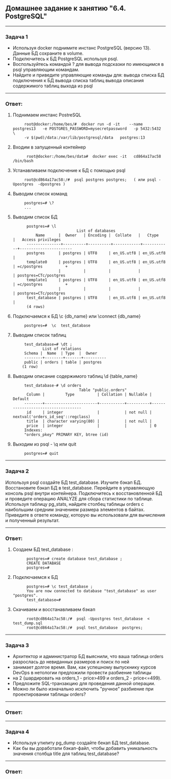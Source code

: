 ## Домашнее задание к занятию "6.4. PostgreSQL"

---
### Задача 1

- Используя docker поднимите инстанс PostgreSQL (версию 13). Данные БД сохраните в volume.
- Подключитесь к БД PostgreSQL используя psql.
- Воспользуйтесь командой \? для вывода подсказки по имеющимся в psql управляющим командам.
- Найдите и приведите управляющие команды для:
    вывода списка БД
    подключения к БД
    вывода списка таблиц
    вывода описания содержимого таблиц
    выхода из psql

---
### Ответ:

1) Поднимаем инстанс PostreSQL         

            root@docker:/home/bes/#  docker run -d -it    --name postgres13   -e POSTGRES_PASSWORD=mysecretpassword   -p 5432:5432  \ 
            -v $(pwd)/data:/var/lib/postgresql/data   postgres:13 

2) Входим в запущенный контейнер

             root@docker:/home/bes/data#  docker exec -it   cd864a17ac58  /bin/bash

3) Устанавливаем подключение к БД с помощью psql 

            root@cd864a17ac58:/#  psql postgres postgres;   ( или psql -Upostgres  -dpostgres )

4) Выводим список команд  
                        
            postgres=# \?
            ...
          
5) Выводим список БД

             postgres=# \l
                                   List of databases
                 Name      |  Owner   | Encoding |  Collate   |   Ctype    |   Access privileges
             ---------------+----------+----------+------------+------------+-----------------------
             postgres      | postgres | UTF8     | en_US.utf8 | en_US.utf8 |
             template0     | postgres | UTF8     | en_US.utf8 | en_US.utf8 | =c/postgres          +
                           |          |          |            |            | postgres=CTc/postgres
             template1     | postgres | UTF8     | en_US.utf8 | en_US.utf8 | =c/postgres          +
                           |          |          |            |            | postgres=CTc/postgres
             test_database | postgres | UTF8     | en_US.utf8 | en_US.utf8 |
             (4 rows)


6) Подключаемся к БД                    \c  {db_name}   или \connect {db_name}

            postgres=#  \с  test_database

7) Выводим список таблиц 

            test_database=# \dt ;
                    List of relations
            Schema |  Name  | Type  |  Owner
            --------+--------+-------+----------
            public | orders | table | postgres
           (1 row)
   
8) Выводим описание содержимого таблиц   \d  {table_name}
       
            test_database-# \d orders
                                    Table "public.orders"
             Column |         Type          | Collation | Nullable |              Default
            --------+-----------------------+-----------+----------+------------------------------------
             id     | integer               |           | not null | nextval('orders_id_seq'::regclass)
             title  | character varying(80) |           | not null |
             price  | integer               |           |          | 0
            Indexes:
            "orders_pkey" PRIMARY KEY, btree (id)


            

9) Выходим  из psql   -  \q или  quit 

            postgres=# quit


---
### Задача 2
Используя psql создайте БД test_database.
Изучите бэкап БД.
Восстановите бэкап БД в test_database.
Перейдите в управляющую консоль psql внутри контейнера.
Подключитесь к восстановленной БД и проведите операцию ANALYZE для сбора статистики по таблице.
Используя таблицу pg_stats, найдите столбец таблицы orders с наибольшим средним значением размера элементов в байтах.
Приведите в ответе команду, которую вы использовали для вычисления и полученный результат.


---
### Ответ:

1) Создаем  БД test_database :
            
             postgres=# create database test_database ;
             CREATE DATABASE
             postgres=#

2) Подключаемся к БД

             postgres=# \c test_database ;
             You are now connected to database "test_database" as user "postgres".
             test_database=#


3) Скачиваем и восстанавливаем бэкап

             root@cd864a17ac58:/#  psql -Upostgres test_database  < test_dump.sql
             root@cd864a17ac58:/#  psql test_database  postgres; 
---
### Задача 3
- Архитектор и администратор БД выяснили, что ваша таблица orders разрослась до невиданных размеров и поиск по ней 
- занимает долгое время. Вам, как успешному выпускнику курсов DevOps в нетологии предложили провести разбиение таблицы 
- на 2 (шардировать на orders_1 - price>499 и orders_2 - price<=499).
- Предложите SQL-транзакцию для проведения данной операции.
- Можно ли было изначально исключить "ручное" разбиение при проектировании таблицы orders?


---
### Ответ:


---
### Задача 4

- Используя утилиту pg_dump создайте бекап БД test_database.
- Как бы вы доработали бэкап-файл, чтобы добавить уникальность значения столбца title для таблиц test_database?


---
### Ответ:
